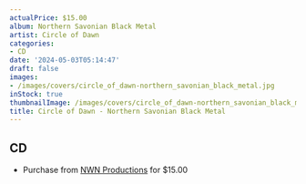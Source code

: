 ```yaml
---
actualPrice: $15.00
album: Northern Savonian Black Metal
artist: Circle of Dawn
categories:
- CD
date: '2024-05-03T05:14:47'
draft: false
images:
- /images/covers/circle_of_dawn-northern_savonian_black_metal.jpg
inStock: true
thumbnailImage: /images/covers/circle_of_dawn-northern_savonian_black_metal-thumb.jpg
title: Circle of Dawn - Northern Savonian Black Metal
---
```


## CD
* Purchase from [NWN Productions](http://shop.nwnprod.com/index.php?route=product/product&path=93&product_id=45075&sort=pd.name&order=ASC) for $15.00
